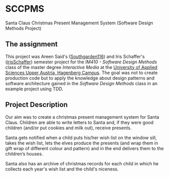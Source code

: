# SCCPMS
Santa Claus Christmas Present Management System (Software Design Methods Project)

## The assignment

This project was Areen Said's ([Southgarden116](https://github.com/Southgarden116)) and Iris Schaffer's ([irisSchaffer](https://github.com/irisSchaffer)) semester project for the *IM410 - Software Design Methods* class of the master degree *Interactive Media* at the [University of Applied Sciences Upper Austria, Hagenberg Campus](http://www-en.fh-ooe.at/hagenberg-campus). The goal was not to create production code but to apply the knowledge about design patterns and software architecture gained in the *Software Design Methods* class in an example project using TDD.

## Project Description

Our aim was to create a christmas present management system for Santa Claus. Children are able to write letters to Santa and, if they were good children (and/or put cookies and milk out), receive presents.

Santa gets notified when a child puts his/her wish list on the window sill, takes the wish list, lets the elves produce the presents (and wrap them in gift wrap of different colour and pattern) and in the end delivers them to the children’s houses.

Santa also has an archive of christmas records for each child in which he collects each year's wish list and the child's niceness.
